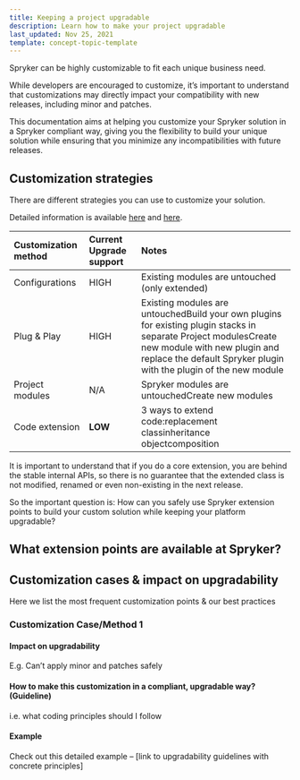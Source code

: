 ```yaml
---
title: Keeping a project upgradable
description: Learn how to make your project upgradable
last_updated: Nov 25, 2021
template: concept-topic-template
---
```


Spryker can be highly customizable to fit each unique business need.

While developers are encouraged to customize, it’s important to understand that customizations may directly impact your compatibility with new releases, including minor and patches.

This documentation aims at helping you customize your Spryker solution in a Spryker compliant way, giving you the flexibility to build your unique solution while ensuring that you minimize any incompatibilities with future releases.


## Customization strategies

There are different strategies you can use to customize your solution.

Detailed information is available [here](/docs/scos/dev/guidelines/project-development-guidelines.html) and [here](/docs/scos/dev/back-end-development/extending-spryker/extending-the-core.html).

| **Customization method** | **Current Upgrade support** | **Notes**                                                    |
| :----------------------- | :-------------------------- | :----------------------------------------------------------- |
| Configurations           | HIGH                        | Existing modules are untouched (only extended)               |
| Plug & Play              | HIGH                        | Existing modules are untouchedBuild your own plugins for existing plugin stacks in separate Project modulesCreate new module with new plugin and replace the default Spryker plugin with the plugin of the new module |
| Project modules          | N/A                         | Spryker modules are untouchedCreate new modules              |
| Code extension           | **LOW**                     | 3 ways to extend code:replacement classinheritance objectcomposition |

It is important to understand that if you do a core extension, you are behind the stable internal APIs, so there is no guarantee that the extended class is not modified, renamed or even non-existing in the next release.

So the important question is: How can you safely use Spryker extension points to build your custom solution while keeping your platform upgradable?

## What extension points are available at Spryker?



## Customization cases & impact on upgradability

Here we list the most frequent customization points & our best practices

### Customization Case/Method 1



#### Impact on upgradability

E.g. Can’t apply minor and patches safely

#### How to make this customization in a compliant, upgradable way? (Guideline)

i.e. what coding principles should I follow

#### Example

Check out this detailed example – [link to upgradability guidelines with concrete principles]
